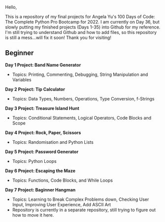 Hello,

This is a repository of my final projects for Angela Yu's 100 Days of Code: The Complete Python Pro Bootcamp for 2022. I am currently on Day 36, but slowly putting my finished projects (Days 1-35) into Github for my reference. I'm still trying to understand Github and how to add files, so this repository is still a mess...will fix it soon! Thank you for visiting!

## Beginner
**Day 1 Project: Band Name Generator**
- Topics: Printing, Commenting, Debugging, String Manipulation and Variables

**Day 2 Project: Tip Calculator**
- Topics: Data Types, Numbers, Operations, Type Conversion, f-Strings

**Day 3 Project: Treasure Island Hunt**
- Topics: Conditional Statements, Logical Operators, Code Blocks and Scope

**Day 4 Project: Rock, Paper, Scissors**
- Topics: Randomisation and Python Lists

**Day 5 Project: Password Generator**
- Topics: Python Loops

**Day 6 Project: Escaping the Maze**
- Topics: Functions, Code Blocks, and While Loops

**Day 7 Project: Baginner Hangman**
- Topics: Learning to Break Complex Problems down, Checking User Input, Improving User Experience, Add ASCII Art
- Repository is currently in a separate repository, still trying to figure out how to move it here.
